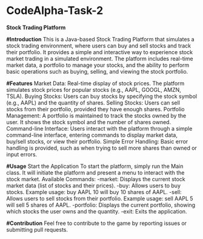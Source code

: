 # CodeAlpha-Task-2

**Stock Trading Platform**

**#Introduction**
This is a Java-based Stock Trading Platform that simulates a stock trading environment, where users can buy and sell stocks and track their portfolio. It provides a simple and interactive way to experience stock market trading in a simulated environment. The platform includes real-time market data, a portfolio to manage your stocks, and the ability to perform basic operations such as buying, selling, and viewing the stock portfolio.

**#Features**
Market Data: Real-time display of stock prices. The platform simulates stock prices for popular stocks (e.g., AAPL, GOOGL, AMZN, TSLA).
Buying Stocks: Users can buy stocks by specifying the stock symbol (e.g., AAPL) and the quantity of shares.
Selling Stocks: Users can sell stocks from their portfolio, provided they have enough shares.
Portfolio Management: A portfolio is maintained to track the stocks owned by the user. It shows the stock symbol and the number of shares owned.
Command-line Interface: Users interact with the platform through a simple command-line interface, entering commands to display market data, buy/sell stocks, or view their portfolio.
Simple Error Handling: Basic error handling is provided, such as when trying to sell more shares than owned or input errors.

**#Usage**
Start the Application
To start the platform, simply run the Main class. It will initiate the platform and present a menu to interact with the stock market.
Available Commands:
-market: Displays the current stock market data (list of stocks and their prices).
-buy: Allows users to buy stocks. Example usage: buy AAPL 10 will buy 10 shares of AAPL.
-sell: Allows users to sell stocks from their portfolio. Example usage: sell AAPL 5 will sell 5 shares of AAPL.
-portfolio: Displays the current portfolio, showing which stocks the user owns and the quantity.
-exit: Exits the application.


**#Contribution**
Feel free to contribute to the game by reporting issues or submitting pull requests.

